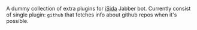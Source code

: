 A dummy collection of extra plugins for [iSida][isida] Jabber bot.
Currently consist of single plugin: `github` that fetches info about github
repos when it's possible.

[isida]: https://github.com/disabler/isida3
